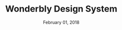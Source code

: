 ---
layout: post
date: February 01, 2018
title: Wonderbly Design System
company: Wonderbly
link: http://design-system.wonderbly.com/
image: images/systems/wonderbly.jpg
description: We’ve been working to create this design system as a centralised hub for showcasing our design rules, principles, and frontend components.

---